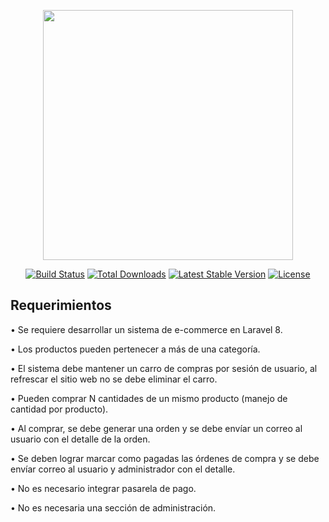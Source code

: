 <p align="center"><a href="https://laravel.com" target="_blank"><img src="https://raw.githubusercontent.com/laravel/art/master/logo-lockup/5%20SVG/2%20CMYK/1%20Full%20Color/laravel-logolockup-cmyk-red.svg" width="400"></a></p>

<p align="center">
<a href="https://travis-ci.org/laravel/framework"><img src="https://travis-ci.org/laravel/framework.svg" alt="Build Status"></a>
<a href="https://packagist.org/packages/laravel/framework"><img src="https://img.shields.io/packagist/dt/laravel/framework" alt="Total Downloads"></a>
<a href="https://packagist.org/packages/laravel/framework"><img src="https://img.shields.io/packagist/v/laravel/framework" alt="Latest Stable Version"></a>
<a href="https://packagist.org/packages/laravel/framework"><img src="https://img.shields.io/packagist/l/laravel/framework" alt="License"></a>
</p>

## Requerimientos

•             Se requiere desarrollar un sistema de e-commerce en Laravel 8.

•             Los productos pueden pertenecer a más de una categoría.

•             El sistema debe mantener un carro de compras por sesión de usuario, al refrescar el sitio web no se debe eliminar el carro.

•             Pueden comprar N cantidades de un mismo producto (manejo de cantidad por producto).

•             Al comprar, se debe generar una orden y se debe envíar un correo al usuario con el detalle de la orden.

•             Se deben lograr marcar como pagadas las órdenes de compra y se debe envíar correo al usuario y administrador con el detalle.

•             No es necesario integrar pasarela de pago.

•             No es necesaria una sección de administración.
